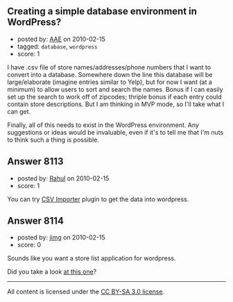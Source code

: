 ## Creating a simple database environment in WordPress?

- posted by: [AAE](https://stackexchange.com/users/-1/2085-aae) on 2010-02-15
- tagged: `database`, `wordpress`
- score: 1

I have .csv file of store names/addresses/phone numbers that I want to convert into a database. Somewhere down the line this database will be large/elaborate (imagine entries similar to Yelp), but for now I want (at a minimum) to allow users to sort and search the names. Bonus if I can easily set up the search to work off of zipcodes; thriple bonus if each entry could contain store descriptions. But I am thinking in MVP mode, so I'll take what I can get. 

Finally, all of this needs to exist in the WordPress environment. Any suggestions or ideas would be invaluable, even if it's to tell me that I'm nuts to think such a thing is possible.



## Answer 8113

- posted by: [Rahul](https://stackexchange.com/users/-1/2109-rahul) on 2010-02-15
- score: 1

<p>You can try <a href="http://wordpress.org/extend/plugins/csv-importer/" rel="nofollow">CSV Importer</a> plugin to get the data into wordpress.</p>



## Answer 8114

- posted by: [jimg](https://stackexchange.com/users/-1/2380-jimg) on 2010-02-15
- score: 0

<p>Sounds like you want a store list application for wordpress.</p>

<p>Did you take a look <a href="http://wordpress.org/extend/plugins/store-locator/faq/" rel="nofollow">at this one</a>?</p>




---

All content is licensed under the [CC BY-SA 3.0 license](https://creativecommons.org/licenses/by-sa/3.0/).
